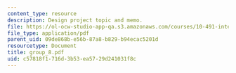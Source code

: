 ```yaml
---
content_type: resource
description: Design project topic and memo.
file: https://ol-ocw-studio-app-qa.s3.amazonaws.com/courses/10-491-integrated-chemical-engineering-ii-spring-2006/c57818f1716d3b53ea5729d241031f8c_group_8.pdf
file_type: application/pdf
parent_uid: 09de868b-e56b-87a8-b829-b94ecac5201d
resourcetype: Document
title: group_8.pdf
uid: c57818f1-716d-3b53-ea57-29d241031f8c
---
```

